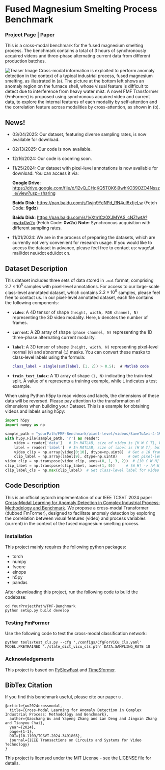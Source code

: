 # Fused Magnesium Smelting Process Benchmark
### [Project Page](https://gaochangwu.github.io/FmFormer/FmFormer.html) | [Paper](https://arxiv.org/abs/2406.09016)

This is a cross-modal benchmark for the fused magnesium smelting process. The benchmark contains a total of 3 hours of synchronously acquired videos and three-phase alternating current data from different production batches. 

![Teaser Image](https://gaochangwu.github.io/FmFormer/images/FMF.png)
Cross-modal information is exploited to perform anomaly detection in the context of a typical industrial process, fused magnesium smelting, as illustrated in (a). The picture at the bottom left shows an anomaly region on the furnace shell, whose visual feature is difficult to detect due to interference from heavy water mist. A novel FMF Transformer (FmFormer) is proposed using synchronous acquired video and current data, to explore the internal features of each modality by self-attention and the correlation feature across modalities by cross-attention, as shown in (b).

## News!
- 03/04/2025:  Our dataset, featuring diverse sampling rates, is now available for download.
- 02/13/2025:  Our code is now available.
- 12/16/2024:  Our code is cooming soon.
- 11/25/2024:  Our dataset with pixel-level annotations is now available for download. You can access it via: 

  **Google Drive**:
https://drive.google.com/file/d/12vQ_CHqKQ5TOK6i9whKO39OZO4Nssz_e/view?usp=sharing

  **Baidu Disk**: 
https://pan.baidu.com/s/1wjn9YcNPd_RN4uI6xfjeLw   (Fetch Code: **9gdz**)

  **Baidu Disk**: 
  https://pan.baidu.com/s/1yXtn1Cz0XJMYAS_cNZ1wtA?pwd=0w2x   (Fetch Code: **0w2x**) **Note:** Synchronous acquisition with different sampling rates.
- 11/01/2024:  We are in the process of preparing the datasets, which are currently not very convenient for research usage. If you would like to access the dataset in advance, please feel free to contact us: wugc\at mail\dot neu\dot edu\dot cn.

## Dataset Description

This dataset includes three sets of data stored in `.mat` format, comprising $2.7 \times 10^5$ samples with pixel-level annotations. For access to our large-scale class-level annotated dataset, which contains $2.2 \times 10^6$ samples, please feel free to contact us. In our pixel-level annotated dataset, each file contains the following components:

- **`video`**: A 4D tensor of shape `(height, width, RGB channel, N)` representing the 3D video modality. Here, `N` denotes the number of frames.
  
- **`current`**: A 2D array of shape `(phase channel, N)` representing the 1D three-phase alternating current modality.

- **`label`**: A 3D tensor of shape `(height, width, N)` representing pixel-level normal (`0`) and abnormal (`1`) masks. You can convert these masks to class-level labels using the formula:
  ```matlab
  class_label = single(sum(label, [1, 2]) > 0.5);  # Matlab code
  ```

- **`train_test_index`**: A 1D array of shape `(1, N)` indicating the train-test split. A value of `0` represents a training example, while `1` indicates a test example.

When using Python h5py to read videos and labels, the dimensions of these data will be reversed. Please pay attention to the transformation of dimensions when building your Dataset. This is a example for obtaining videos and labels using h5py:
```python
import h5py
import numpy as np

sample_path = "yourPath/FMF-Benchmark/pixel-level/videos/SaveToAvi-4-19-21_40_52-6002.mat"
with h5py.File(sample_path, 'r') as reader:
    video = reader['data']   # In MATLAB, size of video is [H W C T], but in h5py the size is [T C W H]
    label = reader['label']  # In MATLAB, size of label is [H W T], but in h5py the size is [T W H]
    video_clip = np.array(video[0:10], dtype=np.uint8)  # Get a 10 frame video clip
    clip_label = np.array(label[9], dtype=np.uint8)     # Get pixel-level label for video clip
video_clip = np.transpose(video_clip, axes=(0, 1, 3, 2))  # [10 C W H] -> [10 C H W]
clip_label = np.transpose(clip_label, axes=(1, 0))     # [W H] -> [H W]
clip_label_cls = np.max(clip_label)  # Get class-level label for video clip
```

## Code Description
This is an official pytorch implementation of our IEEE TCSVT 2024 paper [Cross-Modal Learning for Anomaly Detection in Complex Industrial Process: Methodology and Benchmark](https://ieeexplore.ieee.org/document/10744600). 
We propose a cross-modal Transformer (dubbed FmFormer), designed to facilitate anomaly detection by exploring the correlation between visual features (video) and process variables (current) in the context of the fused magnesium smelting process.

### Installation

This project mainly requires the following python packages:
- torch
- numpy 
- fvcore 
- einops 
- h5py
- pandas

After downloading this project, run the following code to build the codebase:
```
cd YourProjectPath/FMF-Benchmark
python setup.py build develop
```
### Testing FmFormer

Use the following code to test the cross-modal classification network:
```
python tools/test_cls.py --cfg './configs/CfgForViCu_Cls.yaml' MODEL.PRETRAINED './state_dict_vicu_cls.pth' DATA.SAMPLING_RATE 18
```

### Acknowledgements

This project is based on [PySlowFast](https://github.com/facebookresearch/SlowFast) and [TimeSformer](https://github.com/facebookresearch/TimeSformer).


## BibTex Citation

If you find this benchmark useful, please cite our paper☺️.
```
@article{wu2024crossmodal,
  title={Cross-Modal Learning for Anomaly Detection in Complex Industrial Process: Methodology and Benchmark},
  author={Gaochang Wu and Yapeng Zhang and Lan Deng and Jingxin Zhang and Tianyou Chai},
  year={2024},
  page={1-1},
  DOI={10.1109/TCSVT.2024.3491865},
  journal={IEEE Transactions on Circuits and Systems for Video Technology}
}
```
This project is licensed under the MIT License - see the [LICENSE](LICENSE) file for details.
